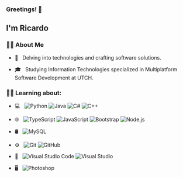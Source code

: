 ### Greetings! 👋 

<h2> I'm Ricardo</h2>

<h3> 🐱‍👤 About Me </h3>

- 🤔 &nbsp; Delving into technologies and crafting software solutions.

- 🎓 &nbsp; Studying Information Technologies specialized in Multiplatform Software Development at UTCH.

<h3> 🐱‍💻 Learning about: </h3> 

- 💻 &nbsp;
  ![Python](https://img.shields.io/badge/-Python-333333?style=flat&logo=python)
  ![Java](https://img.shields.io/badge/-Java-333333?style=flat&logo=Java&logoColor=007396)
  ![C#](https://img.shields.io/badge/-C%23-333333?style=flat&logo=C%20Sharp&logoColor=%232bcf34)
  ![C++](https://img.shields.io/badge/-C%2B%2B-333333?style=flat&logo=C%2B%2B&logoColor=%23161ef7)

  
- 🌐 &nbsp;
  ![TypeScript](https://img.shields.io/badge/-TypeScript-333333?style=flat&logo=TypeScript&logoColor=%230987e6)
  ![JavaScript](https://img.shields.io/badge/-JavaScript-333333?style=flat&logo=javascript)
  ![Bootstrap](https://img.shields.io/badge/-Bootstrap-333333?style=flat&logo=bootstrap&logoColor=563D7C)
  ![Node.js](https://img.shields.io/badge/-Node.js-333333?style=flat&logo=node.js)

- 🛢 &nbsp;
  ![MySQL](https://img.shields.io/badge/-MySQL-333333?style=flat&logo=mysql)
  
- ⚙️ &nbsp;
  ![Git](https://img.shields.io/badge/-Git-333333?style=flat&logo=git)
  ![GitHub](https://img.shields.io/badge/-GitHub-333333?style=flat&logo=github)
  
- 🔧 &nbsp;
  ![Visual Studio Code](https://img.shields.io/badge/-Visual%20Studio%20Code-333333?style=flat&logo=visual-studio-code&logoColor=007ACC)
  ![Visual Studio](https://img.shields.io/badge/-Visual%20Studio-333333?style=flat&logo=Visual%20Studio&logoColor=%2378098f)
  
- 🖥 &nbsp;
  ![Photoshop](https://img.shields.io/badge/-Photoshop-333333?style=flat&logo=adobe-photoshop)
